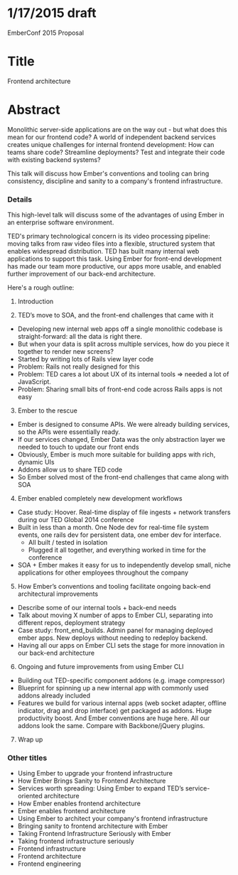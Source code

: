 # 1/17/2015 draft
EmberConf 2015 Proposal

# Title
Frontend architecture

# Abstract
Monolithic server-side applications are on the way out - but what does this mean for our frontend code? A world of independent backend services creates unique challenges for internal frontend development: How can teams share code? Streamline deployments? Test and integrate their code with existing backend systems?

This talk will discuss how Ember's conventions and tooling can bring consistency, discipline and sanity to a company's frontend infrastructure.

### Details
This high-level talk will discuss some of the advantages of using Ember in an enterprise software environment.

TED's primary technological concern is its video processing pipeline: moving talks from raw video files into a flexible, structured system that enables widespread distribution. TED has built many internal web applications to support this task. Using Ember for front-end development has made our team more productive, our apps more usable, and enabled further improvement of our back-end architecture.

Here's a rough outline:
1. Introduction

2. TED’s move to SOA, and the front-end challenges that came with it
  - Developing new internal web apps off a single monolithic codebase is straight-forward: all the data is right there.
  - But when your data is split across multiple services, how do you piece it together to render new screens?
  - Started by writing lots of Rails view layer code
  - Problem: Rails not really designed for this
  - Problem: TED cares a lot about UX of its internal tools => needed a lot of JavaScript.
  - Problem: Sharing small bits of front-end code across Rails apps is not easy

3. Ember to the rescue
  - Ember is designed to consume APIs. We were already building services, so the APIs were essentially ready.
  - If our services changed, Ember Data was the only abstraction layer we needed to touch to update our front ends
  - Obviously, Ember is much more suitable for building apps with rich, dynamic UIs
  - Addons allow us to share TED code
  - So Ember solved most of the front-end challenges that came along with SOA

4. Ember enabled completely new development workflows
  - Case study: Hoover. Real-time display of file ingests + network transfers during our TED Global 2014 conference
  - Built in less than a month. One Node dev for real-time file system events, one rails dev for persistent data, one ember dev for interface.
    - All built / tested in isolation
    - Plugged it all together, and everything worked in time for the conference
  - SOA + Ember makes it easy for us to independently develop small, niche applications for other employees throughout the company

5. How Ember’s conventions and tooling facilitate ongoing back-end architectural improvements
  - Describe some of our internal tools + back-end needs
  - Talk about moving X number of apps to Ember CLI, separating into different repos, deployment strategy
  - Case study: front_end_builds. Admin panel for managing deployed ember apps. New deploys without needing to redeploy backend.
  - Having all our apps on Ember CLI sets the stage for more innovation in our back-end architecture

6. Ongoing and future improvements from using Ember CLI
  - Building out TED-specific component addons (e.g. image compressor)
  - Blueprint for spinning up a new internal app with commonly used addons already included
  - Features we build for various internal apps (web socket adapter, offline indicator, drag and drop interface) get packaged as addons. Huge productivity boost. And Ember conventions are huge here. All our addons look the same. Compare with Backbone/jQuery plugins.

7. Wrap up


### Other titles
- Using Ember to upgrade your frontend infrastructure
- How Ember Brings Sanity to Frontend Architecture
- Services worth spreading: Using Ember to expand TED’s service-oriented architecture
- How Ember enables frontend architecture
- Ember enables frontend architecture
- Using Ember to architect your company's frontend infrastructure
- Bringing sanity to frontend architecture with Ember
- Taking Frontend Infrastructure Seriously with Ember
- Taking frontend infrastructure seriously
- Frontend infrastructure
- Frontend architecture
- Frontend engineering
